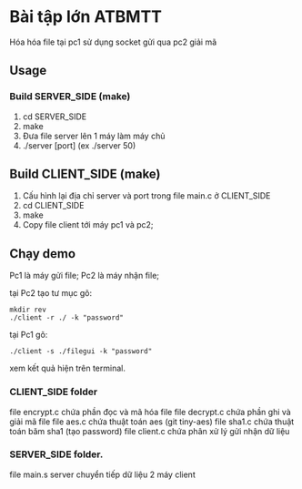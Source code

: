# Bài tập lớn ATBMTT
Hóa hóa file tại pc1 sử dụng socket gửi qua pc2 giải mã
## Usage
### Build SERVER_SIDE (make)
1. cd SERVER_SIDE 
2. make 
3. Đưa file server lên 1 máy làm máy chủ
4. ./server [port] (ex ./server 50)
## Build CLIENT_SIDE  (make)
1. Cấu hình lại địa chỉ server và port trong file main.c ở CLIENT_SIDE
1. cd CLIENT_SIDE
2. make
3. Copy file client tới máy pc1 và pc2;
## Chạy demo
Pc1 là máy gửi file;
Pc2 là máy nhận file;

tại Pc2 tạo tư mục gõ:
```
mkdir rev
./client -r ./ -k "password"
```
tại Pc1 gõ:
```
./client -s ./filegui -k "password"
```
xem kết quả hiện trên terminal.
### CLIENT_SIDE folder
file encrypt.c chứa phần đọc và mã hóa file
file decrypt.c chứa phần ghi và giải mã file
file aes.c chứa thuật toán aes (git tiny-aes)
file sha1.c chứa thuật toán băm sha1 (tạo password)
file client.c chứa phân xử lý gửi nhận dữ liệu
### SERVER_SIDE folder.
file main.s server chuyển tiếp dữ liệu 2 máy client